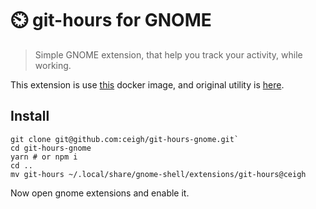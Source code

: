 # ⏲️ git-hours for GNOME

> Simple GNOME extension, that help you 
> track your activity, while working.

This extension is use
[this](https://github.com/linuxjuggler/git-hours)
docker image, and original utility is
[here](https://github.com/kimmobrunfeldt/git-hours).


## Install

```shell
git clone git@github.com:ceigh/git-hours-gnome.git`
cd git-hours-gnome
yarn # or npm i
cd ..
mv git-hours ~/.local/share/gnome-shell/extensions/git-hours@ceigh
```

Now open gnome extensions and enable it.
